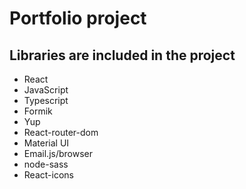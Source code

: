 # Portfolio project

## Libraries are included in the project

- React
- JavaScript
- Typescript
- Formik
- Yup
- React-router-dom
- Material UI
- Email.js/browser
- node-sass
- React-icons
